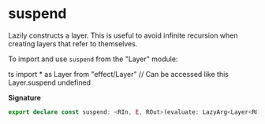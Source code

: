 # suspend

Lazily constructs a layer. This is useful to avoid infinite recursion when
creating layers that refer to themselves.

To import and use `suspend` from the "Layer" module:

ts
import \* as Layer from "effect/Layer"
// Can be accessed like this
Layer.suspend
undefined

**Signature**

```ts
export declare const suspend: <RIn, E, ROut>(evaluate: LazyArg<Layer<ROut, E, RIn>>) => Layer<ROut, E, RIn>
```

